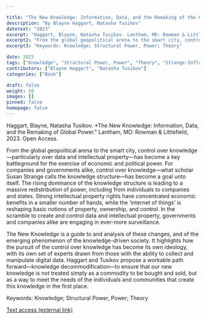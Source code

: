 ```yaml
---

title: "The New Knowledge: Information, Data, and the Remaking of the Global Economy"
description: "By Blayne Haggart, Natasha Tusikov"
datetext: "2023"
excerpt: "Haggart, Blayne, Natasha Tusikov. Lantham, MD: Rowman & Littlefield, 2023. Open Access."
excerpt2: "From the global geopolitical arena to the smart city, control over knowledge—particularly over data and intellectual property—has become a key battleground for the exercise of economic and political power. For companies and governments alike, control over knowledge—what scholar Susan Strange calls the knowledge structure—has become a goal unto itself. The rising dominance of the knowledge structure is leading to a massive redistribution of power, including from individuals to companies and states. Strong intellectual property rights have concentrated economic benefits in a smaller number of hands, while the ‘internet of things’ is reshaping basic notions of property, ownership, and control. In the scramble to create and control data and intellectual property, governments and companies alike are engaging in ever-more surveillance. The New Knowledge is a guide to and analysis of these changes, and of the emerging phenomenon of the knowledge-driven society. It highlights how the pursuit of the control over knowledge has become its own ideology, with its own set of experts drawn from those with the ability to collect and manipulate digital data. Haggart and Tusikov propose a workable path forward—knowledge decommodification—to ensure that our new knowledge is not treated simply as a commodity to be bought and sold, but as a way to meet the needs of the individuals and communities that create this knowledge in the first place."
excerpt3: "Keywords: Knowledge; Structural Power, Power; Theory"

date: 2023
tags: ["Knowledge", "Structural Power, Power", "Theory", "Strange-Influenced Works", "2020's"]
contributors: ["Blayne Haggart", "Natasha Tusikov"]
categories: ["Book"]

draft: false
weight: 50
images: []
pinned: false
homepage: false
---
```


Haggart, Blayne, Natasha Tusikov. *The New Knowledge: Information, Data, and the Remaking of Global Power." Lantham, MD: Rowman & Littlefield, 2023. Open Access.

From the global geopolitical arena to the smart city, control over knowledge—particularly over data and intellectual property—has become a key battleground for the exercise of economic and political power. For companies and governments alike, control over knowledge—what scholar Susan Strange calls the knowledge structure—has become a goal unto itself. The rising dominance of the knowledge structure is leading to a massive redistribution of power, including from individuals to companies and states. Strong intellectual property rights have concentrated economic benefits in a smaller number of hands, while the ‘internet of things’ is reshaping basic notions of property, ownership, and control. In the scramble to create and control data and intellectual property, governments and companies alike are engaging in ever-more surveillance.

The New Knowledge is a guide to and analysis of these changes, and of the emerging phenomenon of the knowledge-driven society. It highlights how the pursuit of the control over knowledge has become its own ideology, with its own set of experts drawn from those with the ability to collect and manipulate digital data. Haggart and Tusikov propose a workable path forward—knowledge decommodification—to ensure that our new knowledge is not treated simply as a commodity to be bought and sold, but as a way to meet the needs of the individuals and communities that create this knowledge in the first place.

Keywords: Knowledge; Structural Power, Power; Theory

[Text access (external link)](https://newleftreview.org/issues/i230/articles/susan-strange-the-new-world-of-debt)
